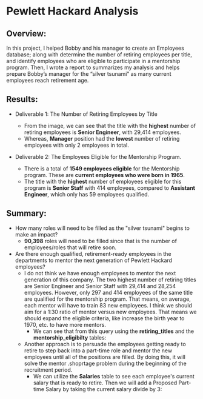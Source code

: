 # Pewlett Hackard Analysis

## Overview:

In this project, I helped Bobby and his manager to create an Employees database; along with determine the number of retiring employees per title, and identify employees who are eligible to participate in a mentorship program. Then, I wrote a report to summarizes my analysis and helps prepare Bobby’s manager for the “silver tsunami” as many current employees reach retirement age.

## Results: 

- Deliverable 1: The Number of Retiring Employees by Title
    - From the image, we can see that the title with the **highest** number of retiring employees is **Senior Engineer**, with 29,414 employees. 
    - Whereas, **Manager** position had the **lowest** number of retiring employees with only 2 employees in total.

- Deliverable 2: The Employees Eligible for the Mentorship Program.
    - There is a total of **1549 employees eligible** for the Mentorship program. These are **current employees who were born in 1965**.
    - The title with the **highest** number of employees eligible for this program is **Senior Staff** with 414 employees, compared to **Assistant Engineer**, which only has 59 employees qualified.


## Summary:
- How many roles will need to be filled as the "silver tsunami" begins to make an impact?
    - **90,398** roles will need to be filled since that is the number of employees/roles that will retire soon.
- Are there enough qualified, retirement-ready employees in the departments to mentor the next generation of Pewlett Hackard employees?
    - I do not think we have enough employees to mentor the next generation of this company. The two highest number of retiring titles are Senior Engineer and Senior Staff with 29,414 and 28,254 employees. However, only 297 and 414 employees of the same title are qualified for the mentorship program. That means, on average, each mentor will have to train 83 new employees. I think we should aim for a 1:30 ratio of mentor versus new employees. That means we should expand the eligible criteria, like increase the birth year to 1970, etc. to have more mentors. 
        - We can see that from this query using the **retiring_titles** and the **mentorship_eligibilty** tables:
    - Another approach is to persuade the employees getting ready to retire to step back into a part-time role and mentor the new employees until all of the positions are filled. By doing this, it will solve the mentor .shoprtage problem during the beginning of the recruitment period.
        - We can utilize the **Salaries** table to see each employee's current salary that is ready to retire. Then we will add a Proposed Part-time Salary by taking the current salary divide by 3:

